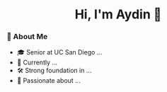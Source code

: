 <h1 align="center">Hi, I'm Aydin 👋</h1>

### 🧠 About Me

- 🎓 Senior at UC San Diego ...
- 🧪 Currently ...
- 🛠️ Strong foundation in ...
- 🚀 Passionate about ...
